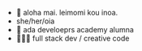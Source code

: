 * 👋 aloha mai. leimomi kou inoa.
* she/her/oia
* 🐍 ada develoeprs academy alumna
* 🏄🏽‍♀️ full stack dev / creative code


<!---
leilow/leilow is a ✨ special ✨ repository because its `README.md` (this file) appears on your GitHub profile.
You can click the Preview link to take a look at your changes.
--->
